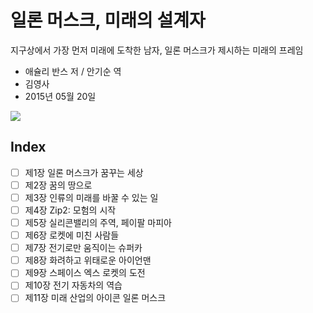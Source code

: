 # 일론 머스크, 미래의 설계자

지구상에서 가장 먼저 미래에 도착한 남자, 일론 머스크가 제시하는 미래의 프레임

* 애슐리 반스 저 / 안기순 역 
* 김영사 
* 2015년 05월 20일

<img src="http://image.yes24.com/goods/17831314/300x0"/>

## Index

- [ ] 제1장 일론 머스크가 꿈꾸는 세상
- [ ] 제2장 꿈의 땅으로
- [ ] 제3장 인류의 미래를 바꿀 수 있는 일
- [ ] 제4장 Zip2: 모험의 시작
- [ ] 제5장 실리콘밸리의 주역, 페이팔 마피아
- [ ] 제6장 로켓에 미친 사람들
- [ ] 제7장 전기로만 움직이는 슈퍼카
- [ ] 제8장 화려하고 위태로운 아이언맨
- [ ] 제9장 스페이스 엑스 로켓의 도전
- [ ] 제10장 전기 자동차의 역습
- [ ] 제11장 미래 산업의 아이콘 일론 머스크